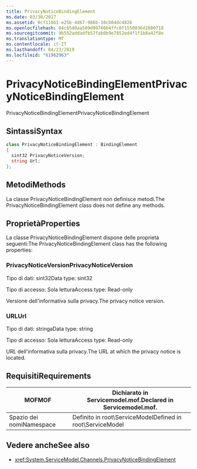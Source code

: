 ```yaml
---
title: PrivacyNoticeBindingElement
ms.date: 03/30/2017
ms.assetid: 0cf110b1-e25b-4d67-986b-10cb04dc4826
ms.openlocfilehash: 04c65d0aa589d99766b4ffc8f1550036d2880718
ms.sourcegitcommit: 9b552addadfb57fab0b9e7852ed4f1f1b8a42f8e
ms.translationtype: MT
ms.contentlocale: it-IT
ms.lasthandoff: 04/23/2019
ms.locfileid: "61962963"
---
```

# <a name="privacynoticebindingelement"></a><span data-ttu-id="5d92f-102">PrivacyNoticeBindingElement</span><span class="sxs-lookup"><span data-stu-id="5d92f-102">PrivacyNoticeBindingElement</span></span>
<span data-ttu-id="5d92f-103">PrivacyNoticeBindingElement</span><span class="sxs-lookup"><span data-stu-id="5d92f-103">PrivacyNoticeBindingElement</span></span>  
  
## <a name="syntax"></a><span data-ttu-id="5d92f-104">Sintassi</span><span class="sxs-lookup"><span data-stu-id="5d92f-104">Syntax</span></span>  
  
```csharp
class PrivacyNoticeBindingElement : BindingElement  
{  
  sint32 PrivacyNoticeVersion;  
  string Url;  
};  
```  
  
## <a name="methods"></a><span data-ttu-id="5d92f-105">Metodi</span><span class="sxs-lookup"><span data-stu-id="5d92f-105">Methods</span></span>  
 <span data-ttu-id="5d92f-106">La classe PrivacyNoticeBindingElement non definisce metodi.</span><span class="sxs-lookup"><span data-stu-id="5d92f-106">The PrivacyNoticeBindingElement class does not define any methods.</span></span>  
  
## <a name="properties"></a><span data-ttu-id="5d92f-107">Proprietà</span><span class="sxs-lookup"><span data-stu-id="5d92f-107">Properties</span></span>  
 <span data-ttu-id="5d92f-108">La classe PrivacyNoticeBindingElement dispone delle proprietà seguenti:</span><span class="sxs-lookup"><span data-stu-id="5d92f-108">The PrivacyNoticeBindingElement class has the following properties:</span></span>  
  
### <a name="privacynoticeversion"></a><span data-ttu-id="5d92f-109">PrivacyNoticeVersion</span><span class="sxs-lookup"><span data-stu-id="5d92f-109">PrivacyNoticeVersion</span></span>  
 <span data-ttu-id="5d92f-110">Tipo di dati: sint32</span><span class="sxs-lookup"><span data-stu-id="5d92f-110">Data type: sint32</span></span>  
  
 <span data-ttu-id="5d92f-111">Tipo di accesso: Sola lettura</span><span class="sxs-lookup"><span data-stu-id="5d92f-111">Access type: Read-only</span></span>  
  
 <span data-ttu-id="5d92f-112">Versione dell'informativa sulla privacy.</span><span class="sxs-lookup"><span data-stu-id="5d92f-112">The privacy notice version.</span></span>  
  
### <a name="url"></a><span data-ttu-id="5d92f-113">URL</span><span class="sxs-lookup"><span data-stu-id="5d92f-113">Url</span></span>  
 <span data-ttu-id="5d92f-114">Tipo di dati: stringa</span><span class="sxs-lookup"><span data-stu-id="5d92f-114">Data type: string</span></span>  
  
 <span data-ttu-id="5d92f-115">Tipo di accesso: Sola lettura</span><span class="sxs-lookup"><span data-stu-id="5d92f-115">Access type: Read-only</span></span>  
  
 <span data-ttu-id="5d92f-116">URL dell'informativa sulla privacy.</span><span class="sxs-lookup"><span data-stu-id="5d92f-116">The URL at which the privacy notice is located.</span></span>  
  
## <a name="requirements"></a><span data-ttu-id="5d92f-117">Requisiti</span><span class="sxs-lookup"><span data-stu-id="5d92f-117">Requirements</span></span>  
  
|<span data-ttu-id="5d92f-118">MOF</span><span class="sxs-lookup"><span data-stu-id="5d92f-118">MOF</span></span>|<span data-ttu-id="5d92f-119">Dichiarato in Servicemodel.mof.</span><span class="sxs-lookup"><span data-stu-id="5d92f-119">Declared in Servicemodel.mof.</span></span>|  
|---------|-----------------------------------|  
|<span data-ttu-id="5d92f-120">Spazio dei nomi</span><span class="sxs-lookup"><span data-stu-id="5d92f-120">Namespace</span></span>|<span data-ttu-id="5d92f-121">Definito in root\ServiceModel</span><span class="sxs-lookup"><span data-stu-id="5d92f-121">Defined in root\ServiceModel</span></span>|  
  
## <a name="see-also"></a><span data-ttu-id="5d92f-122">Vedere anche</span><span class="sxs-lookup"><span data-stu-id="5d92f-122">See also</span></span>

- <xref:System.ServiceModel.Channels.PrivacyNoticeBindingElement>
